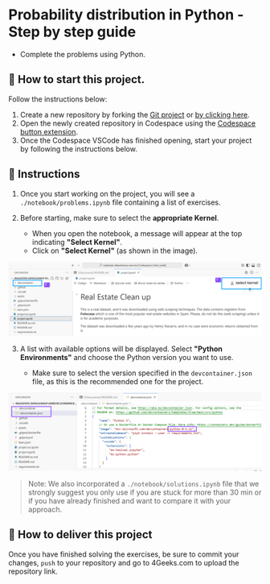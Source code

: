 <!--hide-->
# Probability distribution in Python - Step by step guide
<!--endhide-->

- Complete the problems using Python.

## 🌱 How to start this project.

Follow the instructions below:

1. Create a new repository by forking the [Git project](https://github.com/4GeeksAcademy/probability-distribution-exercises-project-with-python) or [by clicking here](https://github.com/4GeeksAcademy/probability-distribution-exercises-project-with-python/fork).
2. Open the newly created repository in Codespace using the [Codespace button extension](https://docs.github.com/en/codespaces/developing-in-codespaces/creating-a-codespace-for-a-repository#creating-a-codespace-for-a-repository).
3. Once the Codespace VSCode has finished opening, start your project by following the instructions below.

## 📝 Instructions

1. Once you start working on the project, you will see a `./notebook/problems.ipynb` file containing a list of exercises.

2. Before starting, make sure to select the **appropriate Kernel**.

    - When you open the notebook, a message will appear at the top indicating **"Select Kernel"**.
    - Click on **"Select Kernel"** (as shown in the image).

![image-kernel](assets/image-kernel.png)

3. A list with available options will be displayed. Select **"Python Environments"** and choose the Python version you want to use.

    - Make sure to select the version specified in the `devcontainer.json` file, as this is the recommended one for the project.

![image-devcontainer](assets/devcontainer-image.png)

> Note: We also incorporated a `./notebook/solutions.ipynb` file that we strongly suggest you only use if you are stuck for more than 30 min or if you have already finished and want to compare it with your approach.

## 🚛 How to deliver this project

Once you have finished solving the exercises, be sure to commit your changes, `push` to your repository and go to 4Geeks.com to upload the repository link.

